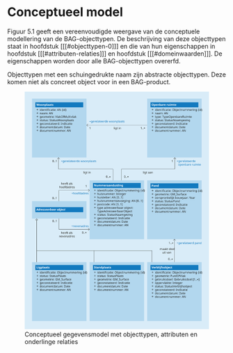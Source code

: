# Conceptueel model

Figuur 5.1 geeft een vereenvoudigde weergave van de conceptuele modellering van de BAG-objecttypen. De beschrijving van deze objecttypen staat in hoofdstuk [[[#objecttypen-0]]] en die van hun eigenschappen in hoofdstuk [[[#attributen-relaties]]] en hoofdstuk [[[#domeinwaarden]]]. De eigenschappen worden door alle BAG-objecttypen overerfd.

Objecttypen met een schuingedrukte naam zijn abstracte objecttypen. Deze komen niet als concreet object voor in een BAG-product.

<figure id="cm">
    <img src="media/conceptueelmodel.svg" />
    <figcaption>Conceptueel gegevensmodel met objecttypen, attributen en onderlinge relaties</figcaption>
</figure>

